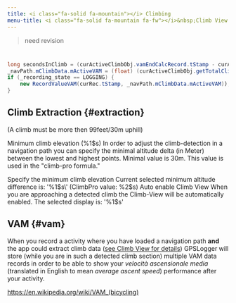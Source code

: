 ```yaml
---
title: <i class="fa-solid fa-mountain"></i> Climbing
menu-title: <i class="fa-solid fa-mountain fa-fw"></i>&nbsp;Climb View
---
```


> need revision

#

````java
long secondsInClimb = (curActiveClimbObj.vamEndCalcRecord.tStamp - curActiveClimbObj.vamStartCalcRecord.tStamp - curActiveClimbObj.vamTotalDecentDuration) / 1000;
_navPath.mClimbData.mActiveVAM = (float) (curActiveClimbObj.getTotalClimbAlt() * 3600 / secondsInClimb);
if (_recording_state == LOGGING) {
    new RecordValueVAM(curRec.tStamp, _navPath.mClimbData.mActiveVAM));
}
````

## Climb Extraction {#extraction}
(A climb must be more then 99feet/30m uphill)

Minimum climb elevation (%1$s)
In order to adjust the climb-detection in a navigation path you can specify the minimal altitude delta (in Meter) between the lowest and highest points. Minimal value is 30m. This value is used in the "climb-pro formula."

Specify the minimum climb elevation
Current selected minimum altitude difference is: \'%1$s\' (ClimbPro value: %2$s)
Auto enable Climb View
When you are approaching a detected climb the Climb-View will be automatically enabled. The selected display is: \'%1$s\'

## VAM {#vam}
When you record a activity where you have loaded a navigation path **and** the app could extract climb data
([see Climb View for details](../3300-climb/)) GPSLogger will store (while you are in such a detected climb section)
multiple VAM data records in order to be able to show your _velocità ascensionale media_ (translated in English to
mean _average ascent speed_) performance after your activity.

https://en.wikipedia.org/wiki/VAM_(bicycling)

